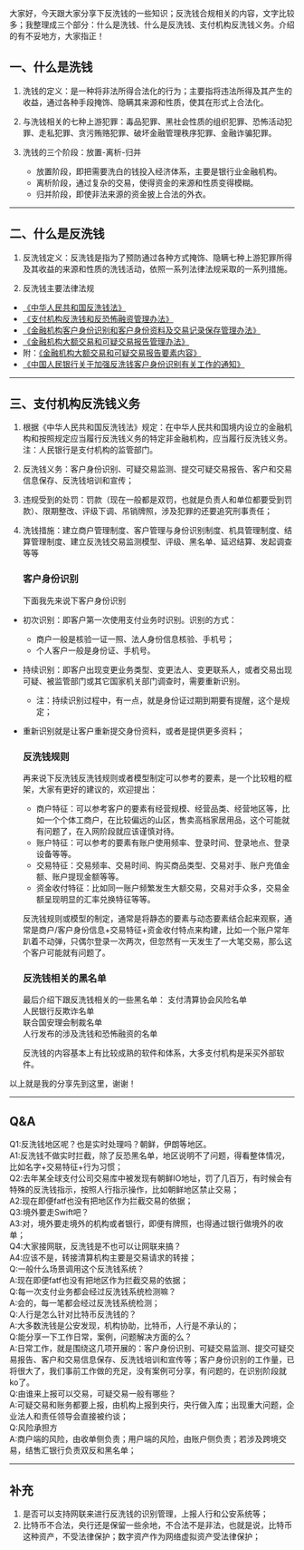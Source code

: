 大家好，今天跟大家分享下反洗钱的一些知识；反洗钱合规相关的内容，文字比较多；我整理成三个部分：什么是洗钱、什么是反洗钱、支付机构反洗钱义务。介绍的有不妥地方，大家指正！

## 一、什么是洗钱  
1. 洗钱的定义：是一种将非法所得合法化的行为；主要指将违法所得及其产生的收益，通过各种手段掩饰、隐瞒其来源和性质，使其在形式上合法化。  
2. 与洗钱相关的七种上游犯罪：毒品犯罪、黑社会性质的组织犯罪、恐怖活动犯罪、走私犯罪、贪污贿赂犯罪、破坏金融管理秩序犯罪、金融诈骗犯罪。  
3. 洗钱的三个阶段：放置-离析-归并  

    - 放置阶段，即把需要洗白的钱投入经济体系，主要是银行业金融机构。  
    - 离析阶段，通过复杂的交易，使得资金的来源和性质变得模糊。  
    - 归并阶段，即使非法来源的资金披上合法的外衣。

---

## 二、什么是反洗钱  
1. 反洗钱定义：反洗钱是指为了预防通过各种方式掩饰、隐瞒七种上游犯罪所得及其收益的来源和性质的洗钱活动，依照一系列法律法规采取的一系列措施。  

2. 反洗钱主要法律法规
- [《中华人民共和国反洗钱法》](http://note.youdao.com/groupshare/?token=AE6E8137C7484BB3BC8CFD94EFBC9BD7&gid=49165967) 
- [《支付机构反洗钱和反恐怖融资管理办法》](http://note.youdao.com/groupshare/?token=C64E0715E6A5459F981B51216C11B354&gid=49165967)
- [《金融机构客户身份识别和客户身份资料及交易记录保存管理办法》](http://note.youdao.com/groupshare/?token=28A1190F239B48F2922EBBB65023ED90&gid=49165967)
- [《金融机构大额交易和可疑交易报告管理办法》](http://note.youdao.com/groupshare/?token=A0FAD5ED59C549569BE7FD54111D74DE&gid=49165967)
- 附：[《金融机构大额交易和可疑交易报告要素内容》](http://note.youdao.com/groupshare/?token=F94B421E5DB24C44BD0204282062929C&gid=49165967)
- [《中国人民银行关于加强反洗钱客户身份识别有关工作的通知》](http://note.youdao.com/groupshare/?token=CAA54B59BF784958A3530BD93FF53339&gid=49165967)  

---

## 三、支付机构反洗钱义务  
1. 根据《中华人民共和国反洗钱法》规定：在中华人民共和国境内设立的金融机构和按照规定应当履行反洗钱义务的特定非金融机构，应当履行反洗钱义务。注：人民银行是支付机构的监管部门。  
2. 反洗钱义务：客户身份识别、可疑交易监测、提交可疑交易报告、客户和交易信息保存、反洗钱培训和宣传；
3. 违规受到的处罚：罚款（现在一般都是双罚，也就是负责人和单位都要受到罚款）、限期整改、评级下调、吊销牌照，涉及犯罪的还要追究刑事责任；
4. 洗钱措施：建立商户管理制度、客户管理与身份识别制度、机具管理制度、结算管理制度、建立反洗钱交易监测模型、评级、黑名单、延迟结算、发起调查等等  

    ### 客户身份识别  
    下面我先来说下客户身份识别  
- 初次识别：即客户第一次使用支付业务时识别。识别的方式：
  - 商户一般是核验一证一照、法人身份信息核验、手机号；
  - 个人客户一般是身份证、手机号。
- 持续识别：即客户出现变更业务类型、变更法人、变更联系人，或者交易出现可疑、被监管部门或其它国家机关部门调查时，需要重新识别。
  - 注：持续识别过程中，有一点，就是身份证过期到期要有提醒，这个是规定；
- 重新识别就是让客户重新提交身份资料，或者是提供更多资料；  
 
    ### 反洗钱规则  
    再来说下反洗钱反洗钱规则或者模型制定可以参考的要素，是一个比较粗的框架，大家有更好的建议的，欢迎提出：

  - 商户特征：可以参考客户的要素有经营规模、经营品类、经营地区等，比如一个个体工商户，在比较偏远的山区，售卖高档家居用品，这个可能就有问题了，在入网阶段就应该谨慎对待。
  - 账户特征：可以参考的要素有账户使用频率、登录时间、登录地点、登录设备等等。
  - 交易特征：交易频率、交易时间、购买商品类型、交易对手、账户充值金额、账户提现金额等等。
  - 资金收付特征：比如同一账户频繁发生大额交易，交易对手众多，交易金额呈现明显的汇率兑换特征等等。 
  
  反洗钱规则或模型的制定，通常是将静态的要素与动态要素结合起来观察，通常是商户/客户身份信息+交易特征+资金收付特点来构建，比如一个账户常年趴着不动弹，只偶尔登录一次两次，但忽然有一天发生了一大笔交易，那么这个客户可能就有问题了。  

    ### 反洗钱相关的黑名单
  最后介绍下跟反洗钱相关的一些黑名单：
    支付清算协会风险名单  
    人民银行反欺诈名单  
    联合国安理会制裁名单  
    人行发布的涉及洗钱和恐怖融资的名单   
    
    反洗钱的内容基本上有比较成熟的软件和体系，大多支付机构是采买外部软件。

以上就是我的分享先到这里，谢谢！

---

## Q&A  
Q1:反洗钱地区呢？也是实时处理吗？朝鲜，伊朗等地区。  
A1:反洗钱不做实时拦截，除了反恐黑名单，地区说明不了问题，得看整体情况，比如名字+交易特征+行为习惯；  
Q2:去年某全球支付公司交易库中被发现有朝鲜IO地址，罚了几百万，有时候会有特殊的反洗钱指示，按照人行指示操作，比如朝鲜地区禁止交易；  
A2:现在即便fatf也没有把地区作为拦截交易的依据；  
Q3:境外要走Swift吧？  
A3:对，境外要走境外的机构或者银行，即便有牌照，也得通过银行做境外的收单；  
Q4:大家接网联，反洗钱是不也可以让网联来搞？  
A4:应该不是，转接清算机构主要是交易请求的转接；  
Q:一般什么场景调用这个反洗钱系统？  
A:现在即便fatf也没有把地区作为拦截交易的依据；  
Q:每一次支付业务都会经过反洗钱系统检测嘛？  
A:会的，每一笔都会经过反洗钱系统检测；  
Q:人行是怎么针对比特币反洗钱的？  
A:大多数洗钱是公安发现，机构协助，比特币，人行是不承认的；  
Q:能分享一下工作日常，案例，问题解决方面的么？  
A:日常工作，就是围绕这几项开展的：客户身份识别、可疑交易监测、提交可疑交易报告、客户和交易信息保存、反洗钱培训和宣传等；客户身份识别的工作量，已将很大了，我们事前工作做的充足，没有案例可分享，有问题的，在识别阶段就ko了。  
Q:由谁来上报可以交易，可疑交易一般有哪些？  
A:可疑交易和账务都要上报，由机构上报到央行，央行做入库；出现重大问题，企业法人和责任领导会直接被约谈；  
Q:风险承担方  
A:商户端的风险，由收单侧负责；用户端的风险，由账户侧负责；若涉及跨境交易，结售汇银行负责双反和黑名单；  

---

## 补充
1. 是否可以支持网联来进行反洗钱的识别管理，上报人行和公安系统等；  
2. 比特币不合法，央行还是保留一些余地，不合法不是非法，也就是说，比特币这种资产，不受法律保护；数字资产作为网络虚拟资产受法律保护；



